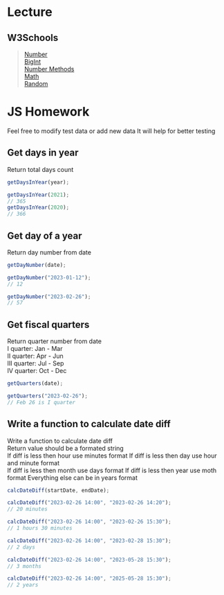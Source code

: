# Lecture

## W3Schools

> [Number](https://www.w3schools.com/js/js_numbers.asp)  
> [BigInt](https://www.w3schools.com/js/js_bigint.asp)  
> [Number Methods](https://www.w3schools.com/js/js_number_methods.asp)  
> [Math](https://www.w3schools.com/js/js_math.asp)  
> [Random](https://www.w3schools.com/js/js_random.asp)

# JS Homework

Feel free to modify test data or add new data
It will help for better testing

## Get days in year

Return total days count

```javascript
getDaysInYear(year);

getDaysInYear(2021);
// 365
getDaysInYear(2020);
// 366
```

## Get day of a year

Return day number from date

```javascript
getDayNumber(date);

getDayNumber("2023-01-12");
// 12

getDayNumber("2023-02-26");
// 57
```

## Get fiscal quarters

Return quarter number from date  
I quarter: Jan - Mar  
II quarter: Apr - Jun  
III quarter: Jul - Sep  
IV quarter: Oct - Dec

```javascript
getQuarters(date);

getQuarters("2023-02-26");
// Feb 26 is I quarter
```

## Write a function to calculate date diff

Write a function to calculate date diff  
Return value should be a formated string  
If diff is less then hour use minutes format
If diff is less then day use hour and minute format  
If diff is less then month use days format
If diff is less then year use moth format
Everything else can be in years format

```javascript
calcDateDiff(startDate, endDate);

calcDateDiff("2023-02-26 14:00", "2023-02-26 14:20");
// 20 minutes

calcDateDiff("2023-02-26 14:00", "2023-02-26 15:30");
// 1 hours 30 minutes

calcDateDiff("2023-02-26 14:00", "2023-02-28 15:30");
// 2 days

calcDateDiff("2023-02-26 14:00", "2023-05-28 15:30");
// 3 months

calcDateDiff("2023-02-26 14:00", "2025-05-28 15:30");
// 2 years
```

